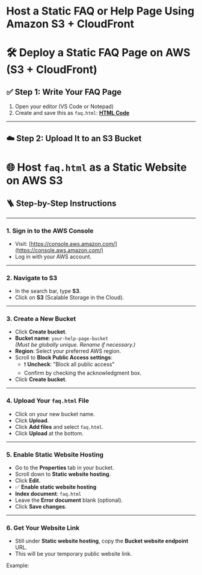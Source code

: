 # Host a Static FAQ or Help Page Using Amazon S3 + CloudFront

# 🛠️ Deploy a Static FAQ Page on AWS (S3 + CloudFront)

## ✅ Step 1: Write Your FAQ Page

1. Open your editor (VS Code or Notepad)
2. Create and save this as `faq.html`: [**HTML Code**](FAQs-Webpage-HTML.md)

---

## ☁️ Step 2: Upload It to an S3 Bucket

# 🌐 Host `faq.html` as a Static Website on AWS S3

## 🪜 Step-by-Step Instructions

---

### 1. Sign in to the AWS Console
- Visit: [https://console.aws.amazon.com/](https://console.aws.amazon.com/)
- Log in with your AWS account.

---

### 2. Navigate to S3
- In the search bar, type **S3**.
- Click on **S3** (Scalable Storage in the Cloud).

---

### 3. Create a New Bucket
- Click **Create bucket**.
- **Bucket name**: `your-help-page-bucket`  
  *(Must be globally unique. Rename if necessary.)*
- **Region**: Select your preferred AWS region.
- Scroll to **Block Public Access settings**:
  - ❗ **Uncheck**: "Block all public access"
  - Confirm by checking the acknowledgment box.
- Click **Create bucket**.

---

### 4. Upload Your `faq.html` File
- Click on your new bucket name.
- Click **Upload**.
- Click **Add files** and select `faq.html`.
- Click **Upload** at the bottom.

---

### 5. Enable Static Website Hosting
- Go to the **Properties** tab in your bucket.
- Scroll down to **Static website hosting**.
- Click **Edit**.
- ✅ **Enable static website hosting**
- **Index document**: `faq.html`
- Leave the **Error document** blank (optional).
- Click **Save changes**.

---

### 6. Get Your Website Link
- Still under **Static website hosting**, copy the **Bucket website endpoint** URL.
- This will be your temporary public website link.

Example:
